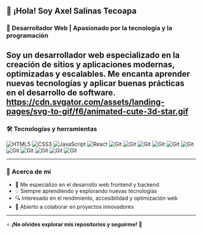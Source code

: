 ## 👋 ¡Hola! Soy **Axel Salinas Tecoapa**

### 🚀 Desarrollador Web | Apasionado por la tecnología y la programación

Soy un desarrollador web especializado en la creación de sitios y aplicaciones modernas, optimizadas y escalables. Me encanta aprender nuevas tecnologías y aplicar buenas prácticas en el desarrollo de software.
<br>
https://cdn.svgator.com/assets/landing-pages/svg-to-gif/f6/animated-cute-3d-star.gif
---

### 🛠️ Tecnologías y herramientas

![HTML5](https://img.shields.io/badge/HTML5-E34F26?style=for-the-badge&logo=html5&logoColor=white)
![CSS3](https://img.shields.io/badge/CSS3-1572B6?style=for-the-badge&logo=css3&logoColor=white)
![JavaScript](https://img.shields.io/badge/JavaScript-F7DF1E?style=for-the-badge&logo=javascript&logoColor=black)
![React](https://img.shields.io/badge/React-61DAFB?style=for-the-badge&logo=react&logoColor=black)
![Git](https://img.shields.io/badge/Git-F05032?style=for-the-badge&logo=git&logoColor=white)
![Git](https://img.shields.io/badge/C%23-239120?style=for-the-badge&logo=c-sharp&logoColor=white)
![Git](https://img.shields.io/badge/Python-3776AB?style=for-the-badge&logo=python&logoColor=white)
![Git](https://img.shields.io/badge/Java-ED8B00?style=for-the-badge&logo=openjdk&logoColor=white)
![Git](https://img.shields.io/badge/jQuery-0769AD?style=for-the-badge&logo=jquery&logoColor=white)
![Git](https://img.shields.io/badge/.NET-5C2D91?style=for-the-badge&logo=.net&logoColor=white)
![Git](https://img.shields.io/badge/PHP-777BB4?style=for-the-badge&logo=php&logoColor=white)
![Git](https://img.shields.io/badge/Bootstrap-563D7C?style=for-the-badge&logo=bootstrap&logoColor=white)
![Git](https://img.shields.io/badge/jQuery-0769AD?style=for-the-badge&logo=jquery&logoColor=white)
![Git](https://img.shields.io/badge/Flutter-02569B?style=for-the-badge&logo=flutter&logoColor=white)
![Git](https://img.shields.io/badge/MySQL-00000F?style=for-the-badge&logo=mysql&logoColor=white)





---

### 📌 Acerca de mí

- 🚀 Me especializo en el desarrollo web frontend y backend
- 💡 Siempre aprendiendo y explorando nuevas tecnologías
- 🔍 Interesado en el rendimiento, accesibilidad y optimización web
- 🤝 Abierto a colaborar en proyectos innovadores

---
⭐ **¡No olvides explorar mis repositorios y seguirme!** 🚀

